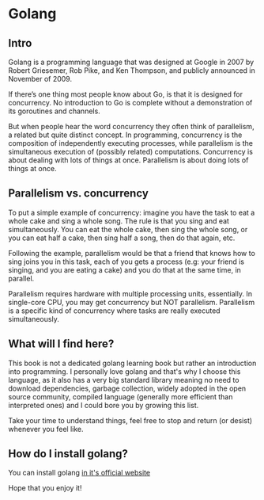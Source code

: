 # Golang

## Intro

Golang is a programming language that was designed at Google in 2007 by Robert Griesemer, Rob Pike, and Ken Thompson, and publicly announced in November of 2009.

If there’s one thing most people know about Go, is that it is designed for concurrency. No introduction to Go is complete without a demonstration of its goroutines and channels.

But when people hear the word concurrency they often think of parallelism, a related but quite distinct concept. In programming, concurrency is the composition of independently executing processes, while parallelism is the simultaneous execution of (possibly related) computations. Concurrency is about dealing with lots of things at once. Parallelism is about doing lots of things at once.

## Parallelism vs. concurrency

To put a simple example of concurrency: imagine you have the task to eat a whole cake and sing a whole song.
The rule is that you sing and eat simultaneously. You can eat the whole cake, then sing the whole song, or you can eat half a cake, then sing half a song, then do that again, etc.

Following the example, parallelism would be that a friend that knows how to sing joins you in this task, each of you gets a process (e.g: your friend is singing, and you are eating a cake) and you do that at the same time, in parallel.

Parallelism requires hardware with multiple processing units, essentially. In single-core CPU, you may get concurrency but NOT parallelism. Parallelism is a specific kind of concurrency where tasks are really executed simultaneously.

## What will I find here?

This book is not a dedicated golang learning book but rather an introduction into programming. I personally love golang and that's why I choose this language, as it also has a very big standard library meaning no need to download dependencies, garbage collection, widely adopted in the open source community, compiled language (generally more efficient than interpreted ones) and I could bore you by growing this list.

Take your time to understand things, feel free to stop and return (or desist) whenever you feel like.

## How do I install golang?

You can install golang [in it's official website](https://go.dev/doc/install)

Hope that you enjoy it!
